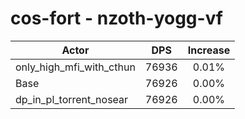 # cos-fort - nzoth-yogg-vf
| Actor | DPS | Increase |
|---|:---:|:---:|
|only_high_mfi_with_cthun|76936|0.01%|
|Base|76926|0.00%|
|dp_in_pl_torrent_nosear|76926|0.00%|
